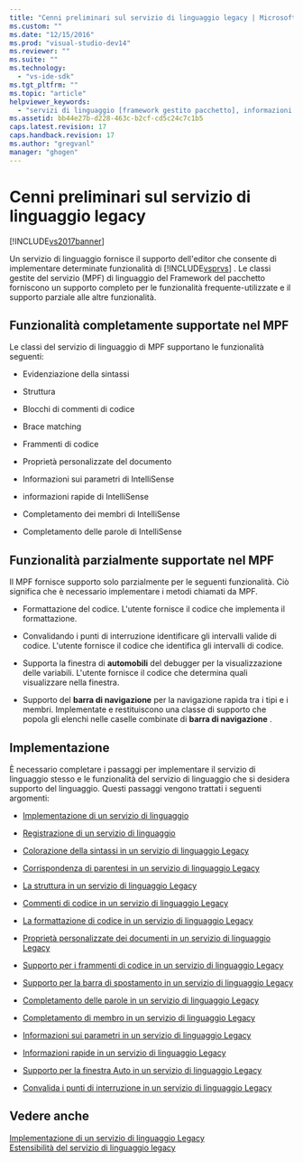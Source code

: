 ```yaml
---
title: "Cenni preliminari sul servizio di linguaggio legacy | Microsoft Docs"
ms.custom: ""
ms.date: "12/15/2016"
ms.prod: "visual-studio-dev14"
ms.reviewer: ""
ms.suite: ""
ms.technology: 
  - "vs-ide-sdk"
ms.tgt_pltfrm: ""
ms.topic: "article"
helpviewer_keywords: 
  - "servizi di linguaggio [framework gestito pacchetto], informazioni sui servizi di linguaggio"
ms.assetid: bb44e27b-d228-463c-b2cf-cd5c24c7c1b5
caps.latest.revision: 17
caps.handback.revision: 17
ms.author: "gregvanl"
manager: "ghogen"
---
```

# Cenni preliminari sul servizio di linguaggio legacy
[!INCLUDE[vs2017banner](../../code-quality/includes/vs2017banner.md)]

Un servizio di linguaggio fornisce il supporto dell'editor che consente di implementare determinate funzionalità di [!INCLUDE[vsprvs](../../code-quality/includes/vsprvs_md.md)] .  Le classi gestite del servizio \(MPF\) di linguaggio del Framework del pacchetto forniscono un supporto completo per le funzionalità frequente\-utilizzate e il supporto parziale alle altre funzionalità.  
  
## Funzionalità completamente supportate nel MPF  
 Le classi del servizio di linguaggio di MPF supportano le funzionalità seguenti:  
  
-   Evidenziazione della sintassi  
  
-   Struttura  
  
-   Blocchi di commenti di codice  
  
-   Brace matching  
  
-   Frammenti di codice  
  
-   Proprietà personalizzate del documento  
  
-   Informazioni sui parametri di IntelliSense  
  
-   informazioni rapide di IntelliSense  
  
-   Completamento dei membri di IntelliSense  
  
-   Completamento delle parole di IntelliSense  
  
## Funzionalità parzialmente supportate nel MPF  
 Il MPF fornisce supporto solo parzialmente per le seguenti funzionalità.  Ciò significa che è necessario implementare i metodi chiamati da MPF.  
  
-   Formattazione del codice.  L'utente fornisce il codice che implementa il formattazione.  
  
-   Convalidando i punti di interruzione identificare gli intervalli valide di codice.  L'utente fornisce il codice che identifica gli intervalli di codice.  
  
-   Supporta la finestra di **automobili** del debugger per la visualizzazione delle variabili.  L'utente fornisce il codice che determina quali visualizzare nella finestra.  
  
-   Supporto del **barra di navigazione** per la navigazione rapida tra i tipi e i membri.  Implementate e restituiscono una classe di supporto che popola gli elenchi nelle caselle combinate di **barra di navigazione** .  
  
## Implementazione  
 È necessario completare i passaggi per implementare il servizio di linguaggio stesso e le funzionalità del servizio di linguaggio che si desidera supporto del linguaggio.  Questi passaggi vengono trattati i seguenti argomenti:  
  
-   [Implementazione di un servizio di linguaggio](../../extensibility/internals/implementing-a-legacy-language-service2.md)  
  
-   [Registrazione di un servizio di linguaggio](../../extensibility/internals/registering-a-legacy-language-service1.md)  
  
-   [Colorazione della sintassi in un servizio di linguaggio Legacy](../../extensibility/internals/syntax-colorizing-in-a-legacy-language-service.md)  
  
-   [Corrispondenza di parentesi in un servizio di linguaggio Legacy](../../extensibility/internals/brace-matching-in-a-legacy-language-service.md)  
  
-   [La struttura in un servizio di linguaggio Legacy](../../extensibility/internals/outlining-in-a-legacy-language-service.md)  
  
-   [Commenti di codice in un servizio di linguaggio Legacy](../../extensibility/internals/commenting-code-in-a-legacy-language-service.md)  
  
-   [La formattazione di codice in un servizio di linguaggio Legacy](../../extensibility/internals/reformatting-code-in-a-legacy-language-service.md)  
  
-   [Proprietà personalizzate dei documenti in un servizio di linguaggio Legacy](../../extensibility/internals/custom-document-properties-in-a-legacy-language-service.md)  
  
-   [Supporto per i frammenti di codice in un servizio di linguaggio Legacy](../../extensibility/internals/support-for-code-snippets-in-a-legacy-language-service.md)  
  
-   [Supporto per la barra di spostamento in un servizio di linguaggio Legacy](../../extensibility/internals/support-for-the-navigation-bar-in-a-legacy-language-service.md)  
  
-   [Completamento delle parole in un servizio di linguaggio Legacy](../../extensibility/internals/word-completion-in-a-legacy-language-service.md)  
  
-   [Completamento di membro in un servizio di linguaggio Legacy](../../extensibility/internals/member-completion-in-a-legacy-language-service.md)  
  
-   [Informazioni sui parametri in un servizio di linguaggio Legacy](../../extensibility/internals/parameter-info-in-a-legacy-language-service2.md)  
  
-   [Informazioni rapide in un servizio di linguaggio Legacy](../../extensibility/internals/quick-info-in-a-legacy-language-service.md)  
  
-   [Supporto per la finestra Auto in un servizio di linguaggio Legacy](../../extensibility/internals/support-for-the-autos-window-in-a-legacy-language-service.md)  
  
-   [Convalida i punti di interruzione in un servizio di linguaggio Legacy](../../extensibility/internals/validating-breakpoints-in-a-legacy-language-service.md)  
  
## Vedere anche  
 [Implementazione di un servizio di linguaggio Legacy](../../extensibility/internals/implementing-a-legacy-language-service1.md)   
 [Estensibilità del servizio di linguaggio legacy](../../extensibility/internals/legacy-language-service-extensibility.md)